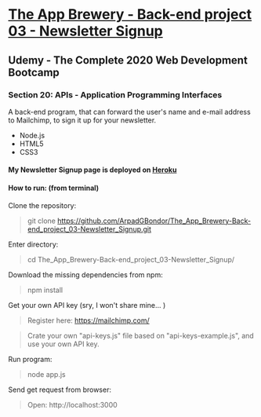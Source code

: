 # [The App Brewery - Back-end project 03 - Newsletter Signup](https://gabriel-newsletter-signup.herokuapp.com/)

## Udemy - The Complete 2020 Web Development Bootcamp
### Section 20: APIs - Application Programming Interfaces
A back-end program, that can forward the user's name and e-mail address to Mailchimp, to sign it up for your newsletter.
 - Node.js
 - HTML5
 - CSS3

#### My Newsletter Signup page is deployed on [Heroku](https://gabriel-newsletter-signup.herokuapp.com/)

#### How to run: (from terminal)
 Clone the repository: 
 > git clone https://github.com/ArpadGBondor/The_App_Brewery-Back-end_project_03-Newsletter_Signup.git
 
 Enter directory:
 > cd The_App_Brewery-Back-end_project_03-Newsletter_Signup/
 
 Download the missing dependencies from npm: 
 > npm install
 
 Get your own API key (sry, I won't share mine... )
 > Register here: https://mailchimp.com/
 
 > Crate your own "api-keys.js" file based on "api-keys-example.js", and use your own API key.
 
 Run program: 
 > node app.js
 
 Send get request from browser:
 > Open: http://localhost:3000
